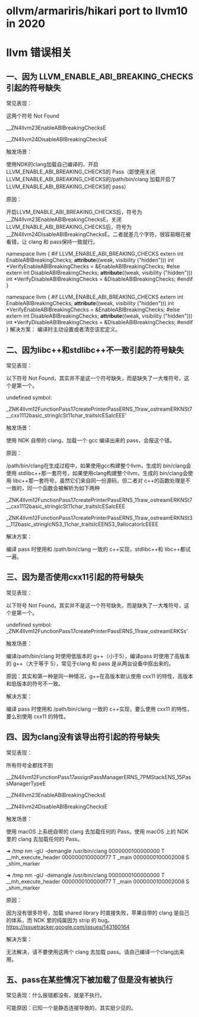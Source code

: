 # ollvm/armariris/hikari port to llvm10 in 2020


# llvm 错误相关

## 一、因为 LLVM_ENABLE_ABI_BREAKING_CHECKS 引起的符号缺失

常见表现：

这两个符号 Not Found

__ZN4llvm23EnableABIBreakingChecksE

__ZN4llvm24DisableABIBreakingChecksE

触发场景：

使用NDK的clang加载自己编译的、开启LLVM_ENABLE_ABI_BREAKING_CHECKS的 Pass（即使用关闭LLVM_ENABLE_ABI_BREAKING_CHECKS的/path/bin/clang 加载开启了LLVM_ENABLE_ABI_BREAKING_CHECKS的 pass）

原因：

开启LLVM_ENABLE_ABI_BREAKING_CHECKS后，符号为__ZN4llvm23EnableABIBreakingChecksE，关闭LLVM_ENABLE_ABI_BREAKING_CHECKS后，符号为__ZN4llvm24DisableABIBreakingChecksE。二者就差几个字符，很容易眼花被看错，让 clang 和 pass保持一致就行。

namespace llvm {
  #if LLVM_ENABLE_ABI_BREAKING_CHECKS
  extern int EnableABIBreakingChecks;
  __attribute__((weak, visibility ("hidden"))) int *VerifyEnableABIBreakingChecks = &EnableABIBreakingChecks;
  #else
  extern int DisableABIBreakingChecks;
  __attribute__((weak, visibility ("hidden"))) int *VerifyDisableABIBreakingChecks = &DisableABIBreakingChecks;
  #endif
}


namespace llvm {
  #if LLVM_ENABLE_ABI_BREAKING_CHECKS
  extern int EnableABIBreakingChecks;
  __attribute__((weak, visibility ("hidden"))) int *VerifyEnableABIBreakingChecks = &EnableABIBreakingChecks;
  #else
  extern int DisableABIBreakingChecks;
  __attribute__((weak, visibility ("hidden"))) int *VerifyDisableABIBreakingChecks = &DisableABIBreakingChecks;
  #endif
}
解决方案：
编译时主动设置或者清空该宏定义。

## 二、因为libc++和stdlibc++不一致引起的符号缺失

常见表现：

以下符号 Not Found，其实并不是这一个符号缺失，而是缺失了一大堆符号，这个是第一个。

undefined symbol: 

_ZNK4llvm12FunctionPass17createPrinterPassERNS_11raw_ostreamERKNSt7__cxx1112basic_stringIcSt11char_traitsIcESaIcEEE’

触发场景：

使用 NDK 自带的 clang，加载一个 gcc 编译出来的 pass，会报这个错。

原因：

/path/bin/clang在生成过程中，如果使用gcc构建整个llvm，生成的 bin/clang会使用 stdlibc++那一套符号，如果使用clang构建整个llvm，生成的 bin/clang会使用 libc++那一套符号。虽然它们来自同一份源码，但二者对 c++的函数处理是不一致的，同一个函数会被解析为如下两种

_ZNK4llvm12FunctionPass17createPrinterPassERNS_11raw_ostreamERKNSt7__cxx1112basic_stringIcSt11char_traitsIcESaIcEEE

_ZNK4llvm12FunctionPass17createPrinterPassERNS_11raw_ostreamERKNSt3__112basic_stringIcNS3_11char_traitsIcEENS3_9allocatorIcEEEE

解决方案：

编译 pass 时使用和 /path/bin/clang 一致的 c++实现，stdlibc++和 libc++都试一遍。

## 三、因为是否使用cxx11引起的符号缺失

常见表现：

以下符号 Not Found，其实并不是这一个符号缺失，而是缺失了一大堆符号，这个是第一个。

undefined symbol: _ZNK4llvm12FunctionPass17createPrinterPassERNS_11raw_ostreamERKSs’

触发场景：

编译/path/bin/clang 时使用低版本的 g++（小于5），编译pass 时使用了高版本的 g++（大于等于 5），常见于clang 和 pass 是从两台设备中抠出来的。

原因：其实和第一种是同一种情况，g++在高版本默认使用 cxx11 的特性，高版本和低版本的符号不一致。

解决方案：

编译 pass 时使用和 /path/bin/clang 一致的 c++实现，要么使用 cxx11 的特性，要么别使用 cxx11 的特性。

## 四、因为clang没有该导出符引起的符号缺失

常见表现：

所有符号全都找不到

__ZN4llvm12FunctionPass17assignPassManagerERNS_7PMStackENS_15PassManagerTypeE

__ZN4llvm23EnableABIBreakingChecksE

__ZN4llvm24DisableABIBreakingChecksE

触发场景：

使用 macOS 上系统自带的 clang 去加载任何的 Pass。使用 macOS 上的 NDK里的 clang 去加载任何的 Pass。

➜ /tmp nm -gU -demangle /usr/bin/clang
0000000100000000 T __mh_execute_header
0000000100000f77 T _main
0000000100002008 S _shim_marker

➜ /tmp nm -gU -demangle /usr/bin/clang
0000000100000000 T __mh_execute_header
0000000100000f77 T _main
0000000100002008 S _shim_marker

原因：

因为没有很多符号，加载 shared library 时直接失败，苹果自带的 clang 是自己的体系，而 NDK 里的纯属因为 strip 的 bug。https://issuetracker.google.com/issues/143160164

解决方案：

无法解决，请不要使用这两个 clang 去加载 pass。请自己编译一个clang出来用。

## 五、pass在某些情况下被加载了但是没有被执行

常见表现：什么报错都没有，就是不执行。

可能原因：已知一个是静态连接导致的，其实挺少见的。



